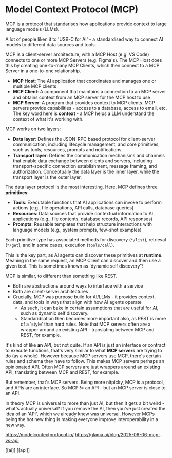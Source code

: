 # Model Context Protocol (MCP)

MCP is a protocol that standarises how applications provide context to large language models (LLMs).

A lot of people liken it to 'USB-C for AI' - a standardised way to connect AI models to different data sources and tools.

MCP is a client-server architecture, with a MCP Host (e.g. VS Code) connects to one or more MCP Servers (e.g. Figma's). The MCP Host does this by creating one-to-many MCP Clients, which then connect to a MCP Server in a one-to-one relationship.
- **MCP Host**: The AI application that coordinates and manages one or multiple MCP clients
- **MCP Client**: A component that maintains a connection to an MCP server and obtains context from an MCP server for the MCP host to use
- **MCP Server**: A program that provides context to MCP clients. MCP servers provide capabilities - access to a database, access to email, etc. 
The key word here is **context** - a MCP helps a LLM understand the context of what it's working with.

MCP works on two layers:
- **Data layer**: Defines the JSON-RPC based protocol for client-server communication, including lifecycle management, and core primitives, such as tools, resources, prompts and notifications.
- **Transport layer**: Defines the communication mechanisms and channels that enable data exchange between clients and servers, including transport-specific connection establishment, message framing, and authorization.
Conceptually the data layer is the inner layer, while the transport layer is the outer layer.

The data layer protocol is the most interesting. Here, MCP defines three **primitives**:
- **Tools**: Executable functions that AI applications can invoke to perform actions (e.g., file operations, API calls, database queries)
- **Resources**: Data sources that provide contextual information to AI applications (e.g., file contents, database records, API responses)
- **Prompts**: Reusable templates that help structure interactions with language models (e.g., system prompts, few-shot examples)

Each primitive type has associated methods for discovery (`*/list`), retrieval (`*/get`), and in some cases, execution (`tools/call`).

This is the key part, as AI agents can discover these primitives at **runtime**. Meaning in the same request, an MCP Client can discover and then use a given tool. This is sometimes known as 'dynamic self discovery'?

MCP is similar, to different than something like REST.
- Both are abstractions around ways to interface with a service
- Both are client-server architectures
- Crucially, MCP was purpose build for AI/LLMs - it provides context, data, and tools in ways that align with how AI agents operate
	- As such, it can bake in certain assumptions that are useful for AI, such as dynamic self discovery.
	- Standaridsation then becomes more important also, as REST is more of a 'style' than hard rules.
Note that MCP servers often are a wrapper around an existing API - translating between MCP and REST, for example.

It's kind of like **an** API, but not quite. If an API is just an interface or contract to execute functions, that's very similar to what **MCP servers** are trying to do (as a whole). However because MCP servers use MCP, there's certain rules and schema they have to follow. This makes MCP servers perhaps an opinionated API. Often MCP servers are just wrappers around an existing API, translating between MCP and REST, for example.

But remember, that's MCP servers. Being more nitpicky, MCP is a protocol, and APIs are an interface. So MCP != an API - but an MCP server is close to an API.

In theory MCP is universal to more than just AI, but then it gets a bit weird - what's actually universal? If you remove the AI, then you've just created the idea of an 'API', which we already knew was universal. However MCPs being the hot new thing is making everyone improve interoperability in a new way.

https://modelcontextprotocol.io/
https://glama.ai/blog/2025-06-06-mcp-vs-api

[[ai]]
[[api]]